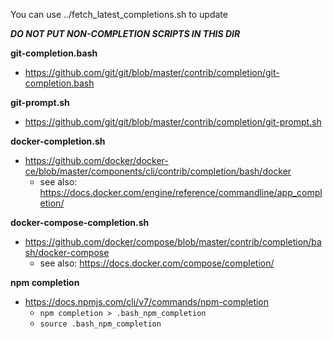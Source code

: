 
You can use ../fetch_latest_completions.sh to update

***DO NOT PUT NON-COMPLETION SCRIPTS IN THIS DIR***  

**git-completion.bash**  
- https://github.com/git/git/blob/master/contrib/completion/git-completion.bash

**git-prompt.sh**  
- https://github.com/git/git/blob/master/contrib/completion/git-prompt.sh

**docker-completion.sh**  
- https://github.com/docker/docker-ce/blob/master/components/cli/contrib/completion/bash/docker
  - see also: https://docs.docker.com/engine/reference/commandline/app_completion/

**docker-compose-completion.sh**  
- https://github.com/docker/compose/blob/master/contrib/completion/bash/docker-compose
  - see also: https://docs.docker.com/compose/completion/

**npm completion**  
- https://docs.npmjs.com/cli/v7/commands/npm-completion
  - `npm completion > .bash_npm_completion`
  - `source .bash_npm_completion`
